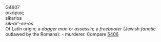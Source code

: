 G4607  
σικάριος  
sikarios  
*sik-ar‘-ee-os*  
Of Latin origin; a *dagger* *man* or *assassin*; a *freebooter* (Jewish
*fanatic* outlawed by the Romans): - murderer. Compare [5406](g5406)  
